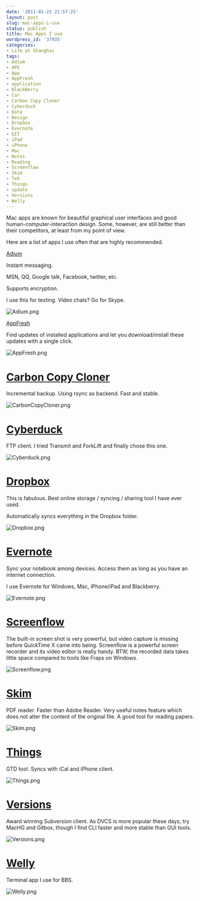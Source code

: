 ```yaml
---
date: '2011-01-23 21:57:25'
layout: post
slug: mac-apps-i-use
status: publish
title: Mac Apps I use
wordpress_id: '37935'
categories:
- Life at Shanghai
tags:
- Adium
- APE
- App
- AppFresh
- application
- BlackBerry
- Car
- Carbon Copy Cloner
- Cyberduck
- Data
- Design
- Dropbox
- Evernote
- GIT
- iPad
- iPhone
- Mac
- Notes
- Reading
- Screenflow
- Skim
- TeX
- Things
- update
- Versions
- Welly
---
```


Mac apps are known for beautiful graphical user interfaces and good human-computer-interaction design. Some, however, are still better than their competitors, at least from my point of view.




Here are a list of apps I use often that are highly recommended.




[Adium](http://adium.im/)




Instant messaging.




MSN, QQ, Google talk, Facebook, twitter, etc.




Supports encryption.




I use this for texting. Video chats? Go for Skype.




![Adium.png](http://qingpei.me/wordpress/wp-content/uploads/2011/01/adium.png)




[AppFresh](http://metaquark.de/appfresh/)




Find updates of installed applications and let you download/install these updates with a single click.




![AppFresh.png](http://qingpei.me/wordpress/wp-content/uploads/2011/01/appfresh.png)




# [Carbon Copy Cloner](http://www.bombich.com/)




Incremental backup. Using rsync as backend. Fast and stable.




![CarbonCopyCloner.png](http://qingpei.me/wordpress/wp-content/uploads/2011/01/carboncopycloner.png)




# [Cyberduck](http://cyberduck.ch/)




FTP client. I tried Transmit and ForkLift and finally chose this one.




![Cyberduck.png](http://qingpei.me/wordpress/wp-content/uploads/2011/01/cyberduck.png)




# [Dropbox](http://db.tt/ZPyUSwT)




This is fabulous. Best online storage / syncing / sharing tool I have ever used.




Automatically syncs everything in the Dropbox folder.




![Dropbox.png](http://qingpei.me/wordpress/wp-content/uploads/2011/01/dropbox.png)




# [Evernote](http://www.evernote.com/)




Sync your notebook among devices. Access them as long as you have an internet connection.




I use Evernote for Windows, Mac, iPhone/iPad and Blackberry.




![Evernote.png](http://qingpei.me/wordpress/wp-content/uploads/2011/01/evernote.png)




# [Screenflow](http://www.telestream.net/screen-flow/overview.htm)




The built-in screen shot is very powerful, but video capture is missing before QuickTime X came into being. Screenflow is a powerful screen recorder and its video editor is really handy. BTW, the recorded data takes little space compared to tools like Fraps on Windows.




![Screenflow.png](http://qingpei.me/wordpress/wp-content/uploads/2011/01/screenflow.png)




# [Skim](http://skim-app.sourceforge.net/)




PDF reader. Faster than Adobe Reader. Very useful notes feature which does not alter the content of the original file. A good tool for reading papers.




![Skim.png](http://qingpei.me/wordpress/wp-content/uploads/2011/01/skim.png)




# [Things](http://culturedcode.com/things/)




GTD tool. Syncs with iCal and iPhone client.




![Things.png](http://qingpei.me/wordpress/wp-content/uploads/2011/01/things.png)




# [Versions](http://versionsapp.com/)




Award winning Subversion client. As DVCS is more popular these days, try MacHG and Gitbox, though I find CLI faster and more stable than GUI tools.




![Versions.png](http://qingpei.me/wordpress/wp-content/uploads/2011/01/versions.png)




# [Welly](http://code.google.com/p/welly/)




Terminal app I use for BBS.




![Welly.png](http://qingpei.me/wordpress/wp-content/uploads/2011/01/welly.png)
